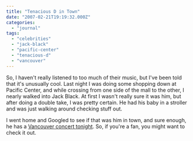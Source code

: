 ```yaml
---
title: "Tenacious D in Town"
date: "2007-02-21T19:19:32.000Z"
categories: 
  - "journal"
tags: 
  - "celebrities"
  - "jack-black"
  - "pacific-center"
  - "tenacious-d"
  - "vancouver"
---
```


So, I haven't really listened to too much of their music, but I've been told that it's unusually cool. Last night I was doing some shopping down at Pacific Center, and while crossing from one side of the mall to the other, I nearly walked into Jack Black. At first I wasn't really sure it was him, but after doing a double take, I was pretty certain. He had his baby in a stroller and was just walking around checking stuff out.

I went home and Googled to see if that was him in town, and sure enough, he has a [Vancouver concert tonight](http://www.ticketmaster.ca/artist/807254/?search_redirect=tenacious%20d&tm_link=tm_header_search). So, if you're a fan, you might want to check it out.

